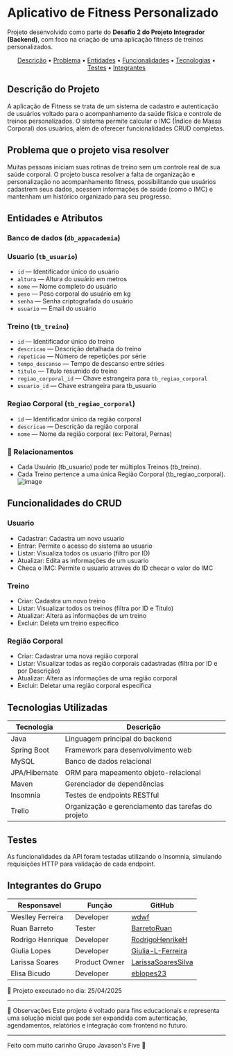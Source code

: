 # Aplicativo de Fitness Personalizado

Projeto desenvolvido como parte do **Desafio 2 do Projeto Integrador (Backend)**, com foco na criação de uma aplicação fitness de treinos personalizados.

<p align="center">
 <a href="#descrição-do-projeto">Descrição</a> •
 <a href="#problema-que-o-projeto-visa-resolver">Problema</a> •
 <a href="#entidades-e-atributos">Entidades</a> •
 <a href="#funcionalidades-do-crud">Funcionalidades</a> •
 <a href="#tecnologias-utilizadas">Tecnologias</a> • 
 <a href="#testes">Testes</a> •
 <a href="#integrantes-do-grupo">Integrantes</a>
</p>

## Descrição do Projeto

A aplicação de Fitness se trata de um sistema de cadastro e autenticação de usuários voltado para o acompanhamento da saúde física e controle de treinos personalizados. O sistema permite calcular o IMC (Índice de Massa Corporal) dos usuários, além de oferecer funcionalidades CRUD completas.

## Problema que o projeto visa resolver

Muitas pessoas iniciam suas rotinas de treino sem um controle real de sua saúde corporal. O projeto busca resolver a falta de organização e personalização no acompanhamento fitness, possibilitando que usuários cadastrem seus dados, acessem informações de saúde (como o IMC) e mantenham um histórico organizado para seu progresso.

## Entidades e Atributos

### Banco de dados (`db_appacademia`)

### Usuario (`tb_usuario`)

- `id` — Identificador único do usuário
- `altura` — Altura do usuário em metros
- `nome` — Nome completo do usuário
- `peso` — Peso corporal do usuário em kg
- `senha` — Senha criptografada do usuário
- `usuario` — Email do usuário

### Treino (`tb_treino`)

- `id` — Identificador único do treino
- `descricao` — Descrição detalhada do treino
- `repeticao` — Número de repetições por série
- `tempo_descanso` — Tempo de descanso entre séries
- `titulo` — Título resumido do treino
- `regiao_corporal_id` — Chave estrangeira para `tb_regiao_corporal`
- `usuario_id` — Chave estrangeira para tb_usuario

### Regiao Corporal (`tb_regiao_corporal`)

- `id` — Identificador único da região corporal
- `descricao` — Descrição da região corporal
- `nome` — Nome da região corporal (ex: Peitoral, Pernas)

### 📌 Relacionamentos
- Cada Usuário (tb_usuario) pode ter múltiplos Treinos (tb_treino).
- Cada Treino pertence a uma única Região Corporal (tb_regiao_corporal).
![image](https://github.com/user-attachments/assets/bec4ddfc-fbaf-4bcf-8a8c-9adf295f6cba)


## Funcionalidades do CRUD

### Usuario

- Cadastrar: Cadastra um novo usuario
- Entrar: Permite o acesso do sistema ao usuario
- Listar: Visualiza todos os usuario (filtro por ID)
- Atualizar: Edita as informações de um usuario
- Checa o IMC: Permite o usuario atraves do ID checar o valor do IMC

### Treino

- Criar: Cadastra um novo treino
- Listar: Visualizar todos os treinos (filtra por ID e Titulo)
- Atualizar: Altera as informações de um treino
- Excluir: Deleta um treino especifico

### Região Corporal

- Criar: Cadastrar uma nova região corporal
- Listar: Visualizar todas as região corporais cadastradas (filtra por ID e por Descrição)
- Atualizar: Altera as informações de uma região corporal
- Excluir: Deletar uma região corporal especifica

## Tecnologias Utilizadas

| Tecnologia    | Descrição                                          |
| ------------- | -------------------------------------------------- |
| Java          | Linguagem principal do backend                     |
| Spring Boot   | Framework para desenvolvimento web                 |
| MySQL         | Banco de dados relacional                          |
| JPA/Hibernate | ORM para mapeamento objeto-relacional              |
| Maven         | Gerenciador de dependências                        |
| Insomnia      | Testes de endpoints RESTful                        |
| Trello        | Organização e gerenciamento das tarefas do projeto |

## Testes

As funcionalidades da API foram testadas utilizando o Insomnia, simulando requisições HTTP para validação de cada endpoint.

## Integrantes do Grupo

| Responsavel      | Função        | GitHub                                                      |
| ---------------- | ------------- | ----------------------------------------------------------- |
| Weslley Ferreira | Developer     | [wdwf](https://github.com/wdwf/)                            |
| Ruan Barreto     | Tester        | [BarretoRuan](https://github.com/BarretoRuan)               |
| Rodrigo Henrique | Developer     | [RodrigoHenrikeH](https://github.com/RodrigoHenrikeH)       |
| Giulia Lopes     | Developer     | [Giulia-L-Ferreira](https://github.com/Giulia-L-Ferreira)   |
| Larissa Soares   | Product Owner | [LarissaSoaresSilva](https://github.com/LarissaSoaresSilva) |
| Elisa Bicudo     | Developer     | [eblopes23](https://github.com/eblopes23)                   |

📅 Projeto executado no dia: 25/04/2025

---

📌 Observações
Este projeto é voltado para fins educacionais e representa uma solução inicial que pode ser expandida com autenticação, agendamentos, relatórios e integração com frontend no futuro.

---
Feito com muito carinho Grupo Javason's Five 💖
